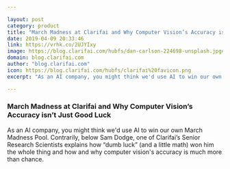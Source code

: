 ```yaml
---

layout: post
category: product
title: "March Madness at Clarifai and Why Computer Vision’s Accuracy isn’t Just Good Luck"
date: 2019-04-09 20:33:46
link: https://vrhk.co/2UJYIxy
image: https://blog.clarifai.com/hubfs/dan-carlson-224698-unsplash.jpg#keepProtocol
domain: blog.clarifai.com
author: "blog.clarifai.com"
icon: https://blog.clarifai.com/hubfs/clarifai%20favicon.png
excerpt: "As an AI company, you might think we'd use AI to win our own March Madness Pool. Contrarily, below Sam Dodge, one of Clarifai’s Senior Research Scientists explains how “dumb luck” (and a little math) won him the whole thing and how and why computer vision's accuracy is much more than chance."

---
```


### March Madness at Clarifai and Why Computer Vision’s Accuracy isn’t Just Good Luck

As an AI company, you might think we'd use AI to win our own March Madness Pool. Contrarily, below Sam Dodge, one of Clarifai’s Senior Research Scientists explains how “dumb luck” (and a little math) won him the whole thing and how and why computer vision's accuracy is much more than chance.
